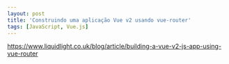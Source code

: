 ```yaml
---
layout: post
title: 'Construindo uma aplicação Vue v2 usando vue-router'
tags: [JavaScript, Vue.js]
---
```


<https://www.liquidlight.co.uk/blog/article/building-a-vue-v2-js-app-using-vue-router>
